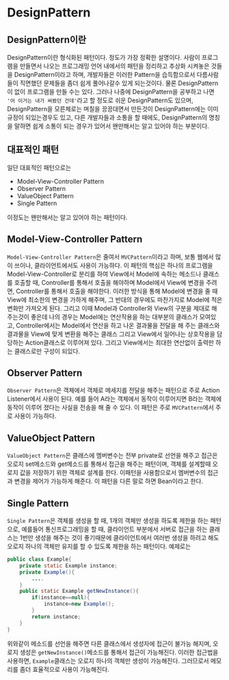 # DesignPattern

## DesignPattern이란

DesignPattern이란 형식화된 패턴이다. 정도가 가장 정확한 설명이다. 사람이 프로그램을 만들면서 나오는 프로그래밍 언어 내에서의 패턴을 정리하고 추상화 시켜놓은 것들을 DesignPattern이라고 하며, 개발자들은 이러한 Pattern을 습득함으로서 다름사람들이 직면했던 문제들을 좀더 쉽게 풀어나갈수 있게 되는것이다. 물론 DesignPattern이 없이 프로그램을 만들 수는 있다. 그러나 나중에 DesignPattern을 공부하고 나면 ```'어 이거는 내가 써봤던 건데'```라고 할 정도로 쉬운 DesignPattern도 있으며, DesignPattern을 모른체로는 며칠을 끙끙대면서 만든것이 DesignPattern에는 이미 규정이 되있는경우도 있고, 다른 개발자들과 소통을 할 때에도, DesignPattern의 명칭을 말하면 쉽게 소통이 되는 경우가 있어서 왠만해서는 알고 있어야 하는 부분이다.

## 대표적인 패턴

일단 대표적인 패턴으로는

- Model-View-Controller Pattern
- Observer Pattern
- ValueObject Pattern
- Single Pattern

이정도는 왠만해서는 알고 있어야 하는 패턴이다.

## Model-View-Controller Pattern

```Model-View-Controller Pattern```은 줄여서 ```MVCPattern```이라고 하며, 보통 웹에서 많이 쓰이나, 클라이언트에서도 사용이 가능하다. 이 패턴의 핵심은 하나의 프로그램을 Model-View-Controller로 분리를 하여 View에서 Model에 속하는 메소드나 클래스를 호출할 때, Controller를 통해서 호출을 해야하며 Model에서 View에 변경을 주려면, Controller를 통해서 호출을 해야한다. 이러한 방식을 통해 Model에 변경을 줄 때 View에 최소한의 변경을 가하게 해주며, 그 반대의 경우에도 마찬가지로 Model에 적은 변화만 가져오게 된다. 그리고 이때 Model과 Controller와 View의 구분을 제대로 해 주는것이 좋은데 나의 경우는 Model에는 연산작용을 하는 대부분의 클래스가 모여있고, Controller에서는 Model에서 연산을 하고 나온 결과물을 전달을 해 주는 클래스와 결과물을 View에 맞게 변환을 해주는 클래스 그리고 View에서 일어나는 상호작용을 담당하는 Action클래스로 이루어져 있다. 그리고 View에서는 최대한 연산없이 출력만 하는 클래스로만 구성이 되있다.

## Observer Pattern

```Observer Pattern```은 객체에서 객체로 메세지를 전달을 해주는 패턴으로 주로 Action Listener에서 사용이 된다. 예를 들어 A라는 객체에서 동작이 이루어지면 B라는 객체에 동작이 이루어 졌다는 사실을 전송을 해 줄 수 있다. 이 패턴은 주로 ```MVCPattern```에서 주로 사용이 가능하다.

## ValueObject Pattern

```ValueObject Pattern```은 클래스에 멤버변수는 전부 private로 선언을 해주고 접근은 오로지 set메소드와 get메소드를 통해서 접근을 해주는 패턴이며, 객체를 설계할때 오로지 값을 저장하기 위한 객체로 설계를 한다. 이패턴을 사용함으로서 멤버변수의 접근과 변경을 제어가 가능하게 해준다. 이 패턴을 다른 말로 하면 Bean이라고 한다.

## Single Pattern

```Single Pattern```은 객체를 생성을 할 때, 1개의 객체만 생성을 하도록 제한을 하는 패턴으로, 예를들어 통신프로그래밍을 할 때, 클라이언트 부분에서 서버로 접근을 하는 클래스는 1번만 생성을 해주는 것이 좋기때문에 클라이언트에서 여러번 생성을 하려고 해도 오로지 하나의 객체만 유지를 할 수 있도록 제한을 하는 패턴이다. 예제로는

```java
public class Example{
    private static Example instance;
    private Example(){
        ....
    }
    public static Example getNewInstance(){
        if(instance==null){
            instance=new Example();
        }
        return instance;
    }
}
```

위와같이 메소드를 선언을 해주면 다른 클래스에서 생성자에 접근이 불가능 해지며, 오로지 생성은 ```getNewInstance()```메소드를 통해서 접근이 가능해진다. 이러한 접근법을 사용하면, ```Example```클래스는 오로지 하나의 객체만 생성이 가능해진다. 그러므로서 메모리를 좀더 효율적으로 사용이 가능해진다.